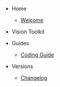 - Home

  - [Welcome](/)

- Vision Toolkit

- Guides

  - [Coding Guide](https://mobject-dev-team.github.io/mobject-coding-convention/#/)

- Versions

  - [Changelog](changelog.md)
